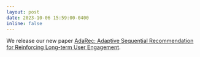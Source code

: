 ```yaml
---
layout: post
date: 2023-10-06 15:59:00-0400
inline: false
---
```


We release our new paper [AdaRec: Adaptive Sequential Recommendation for Reinforcing Long-term User Engagement](https://arxiv.org/abs/2310.03984).
